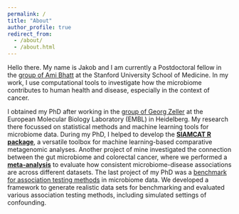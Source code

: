 ```yaml
---
permalink: /
title: "About"
author_profile: true
redirect_from:
  - /about/
  - /about.html
---
```


Hello there. My name is Jakob and I am currently a Postdoctoral fellow in the [group of
Ami Bhatt](https://www.bhattlab.com/) at the Stanford University School of 
Medicine. In my work, I use computational tools to investigate how the
microbiome contributes to human health and disease, especially in the context
of cancer. 

I obtained my PhD after working in the [group of Georg 
Zeller](https://zellerlab.org/) at the 
European Molecular Biology Laboratory (EMBL) in Heidelberg. My research there
focussed on statistical methods and machine learning tools for microbiome data. 
During my PhD, I helped to develop the __[SIAMCAT R 
package](https://github.com/zellerlab/siamcat)__, a versatile toolbox for
machine learning-based comparative metagenomic analyses. Another project of
mine investigated the connection between the gut microbiome and colorectal cancer,
where we performed a __[meta-analysis](https://www.nature.com/articles/s41591-019-0406-6)__ 
to evaluate how consistent microbiome-disease associations are across 
different datasets. The last project of my PhD was a [benchmark for association testing 
methods](https://genomebiology.biomedcentral.com/articles/10.1186/s13059-024-03390-9) 
in microbiome data. We developed a framework to generate realistic data sets for
benchmarking and evaluated various association testing methods, including 
simulated settings of confounding.
